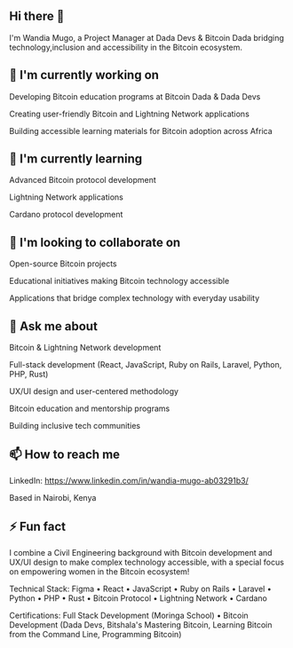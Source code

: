 ## Hi there 👋

I'm Wandia Mugo, a Project Manager at Dada Devs & Bitcoin Dada bridging technology,inclusion and accessibility in the Bitcoin ecosystem.

## 🔭 I'm currently working on

Developing Bitcoin education programs at Bitcoin Dada & Dada Devs

Creating user-friendly Bitcoin and Lightning Network applications

Building accessible learning materials for Bitcoin adoption across Africa

## 🌱 I'm currently learning

Advanced Bitcoin protocol development

Lightning Network applications

Cardano protocol development

## 👯 I'm looking to collaborate on

Open-source Bitcoin projects

Educational initiatives making Bitcoin technology accessible

Applications that bridge complex technology with everyday usability

## 💬 Ask me about

Bitcoin & Lightning Network development

Full-stack development (React, JavaScript, Ruby on Rails, Laravel, Python, PHP, Rust)

UX/UI design and user-centered methodology

Bitcoin education and mentorship programs

Building inclusive tech communities

## 📫 How to reach me

LinkedIn: https://www.linkedin.com/in/wandia-mugo-ab03291b3/

Based in Nairobi, Kenya

## ⚡ Fun fact

I combine a Civil Engineering background with Bitcoin development and UX/UI design to make complex technology accessible, with a special focus on empowering women in the Bitcoin ecosystem!

Technical Stack: Figma • React • JavaScript • Ruby on Rails • Laravel • Python • PHP • Rust • Bitcoin Protocol • Lightning Network • Cardano

Certifications: Full Stack Development (Moringa School) • Bitcoin Development (Dada Devs, Bitshala's Mastering Bitcoin, Learning Bitcoin from the Command Line, Programming Bitcoin)
